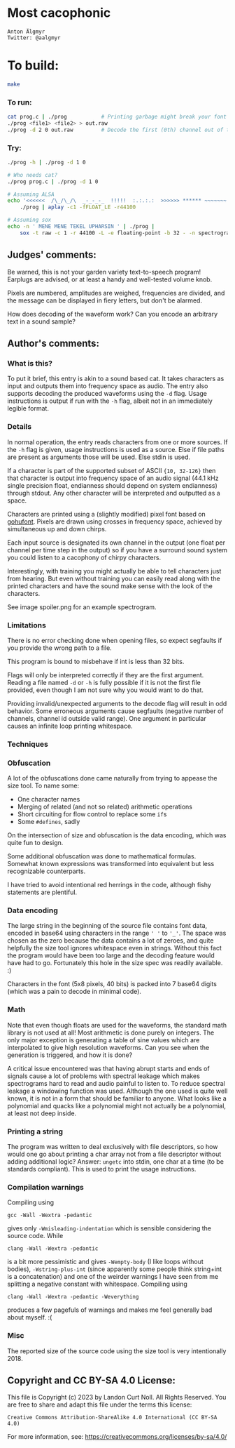 # Most cacophonic

    Anton Älgmyr  
    Twitter: @aalgmyr  

# To build:

```sh
make
```

### To run:

```sh
cat prog.c | ./prog           # Printing garbage might break your font
./prog <file1> <file2> > out.raw
./prog -d 2 0 out.raw         # Decode the first (0th) channel out of two
```

### Try:

```sh
./prog -h | ./prog -d 1 0

# Who needs cat?
./prog prog.c | ./prog -d 1 0

# Assuming ALSA
echo '<<<<<<  /\_/\_/\  _-_-_-_  !!!!!  :.:.:.:  >>>>>> ****** ~~~~~~~' |
    ./prog | aplay -c1 -fFLOAT_LE -r44100

# Assuming sox
echo -n ' MENE MENE TEKEL UPHARSIN ' | ./prog | 
    sox -t raw -c 1 -r 44100 -L -e floating-point -b 32 - -n spectrogram -d 10 -X 300
```

## Judges' comments:

Be warned, this is not your garden variety text-to-speech program! Earplugs are advised,
or at least a handy and well-tested volume knob.

Pixels are numbered, amplitudes are weighed, frequencies are divided,
and the message can be displayed in fiery letters, but don't be alarmed.

How does decoding of the waveform work? Can you encode an arbitrary text in a sound sample?

## Author's comments:

### What is this?

To put it brief, this entry is akin to a sound based cat. It takes characters as input and outputs them into frequency space as audio. The entry also supports decoding the produced waveforms using the `-d` flag. Usage instructions is output if run with the `-h` flag, albeit not in an immediately legible format.

### Details

In normal operation, the entry reads characters from one or more sources. If the `-h` flag is given, usage instructions is used as a source. Else if file paths are present as arguments those will be used. Else stdin is used.

If a character is part of the supported subset of ASCII `{10, 32-126}` then that character is output into frequency space of an audio signal (44.1 kHz single precision float, endianness should depend on system endianness) through stdout. Any other character will be interpreted and outputted as a space.

Characters are printed using a (slightly modified) pixel font based on [gohufont](https://github.com/hchargois/gohufont). Pixels are drawn using crosses in frequency space, achieved by simultaneous up and down chirps.

Each input source is designated its own channel in the output (one float per channel per time step in the output) so if you have a surround sound system you could listen to a cacophony of chirpy characters.

Interestingly, with training you might actually be able to tell characters just from hearing. But even without training you can easily read along with the printed characters and have the sound make sense with the look of the characters.

See image spoiler.png for an example spectrogram.

### Limitations

There is no error checking done when opening files, so expect segfaults if you provide the wrong path to a file.

This program is bound to misbehave if int is less than 32 bits.

Flags will only be interpreted correctly if they are the first argument. Reading a file named `-d` or `-h` is fully possible if it is not the first file provided, even though I am not sure why you would want to do that.

Providing invalid/unexpected arguments to the decode flag will result in odd behavior. Some erroneous arguments cause segfaults (negative number of channels, channel id outside valid range). One argument in particular causes an infinite loop printing whitespace.

### Techniques

### Obfuscation

A lot of the obfuscations done came naturally from trying to appease the size tool. To name some:

* One character names
* Merging of related (and not so related) arithmetic operations
* Short circuiting for flow control to replace some `if`s
* Some `#defines`, sadly

On the intersection of size and obfuscation is the data encoding, which was quite fun to design.

Some additional obfuscation was done to mathematical formulas. Somewhat known expressions was transformed into equivalent but less recognizable counterparts.

I have tried to avoid intentional red herrings in the code, although fishy statements are plentiful.

### Data encoding

The large string in the beginning of the source file contains font data, encoded in base64 using characters in the range `' '` to `'_'`. The space was chosen as the zero because the data contains a lot of zeroes, and quite helpfully the size tool ignores whitespace even in strings. Without this fact the program would have been too large and the decoding feature would have had to go. Fortunately this hole in the size spec was readily available. :)

Characters in the font (5x8 pixels, 40 bits) is packed into 7 base64 digits (which was a pain to decode in minimal code).

### Math

Note that even though floats are used for the waveforms, the standard math library is not used at all! Most arithmetic is done purely on integers. The only major exception is generating a table of sine values which are interpolated to give high resolution waveforms. Can you see when the generation is triggered, and how it is done?

A critical issue encountered was that having abrupt starts and ends of signals cause a lot of problems with spectral leakage which makes spectrograms hard to read and audio painful to listen to. To reduce spectral leakage a windowing function was used. Although the one used is quite well known, it is not in a form that should be familiar to anyone. What looks like a polynomial and quacks like a polynomial might not actually be a polynomial, at least not deep inside.

### Printing a string

The program was written to deal exclusively with file descriptors, so how would one go about printing a char array not from a file descriptor without adding additional logic? Answer: `ungetc` into stdin, one char at a time (to be standards compliant). This is used to print the usage instructions.

### Compilation warnings

Compiling using

    gcc -Wall -Wextra -pedantic

gives only `-Wmisleading-indentation` which is sensible considering the source code. While

    clang -Wall -Wextra -pedantic

is a bit more pessimistic and gives `-Wempty-body` (I like loops without bodies), `-Wstring-plus-int` (since apparently some people think string+int is a concatenation) and one of the weirder warnings I have seen from me splitting a negative constant with whitespace. Compiling using

    clang -Wall -Wextra -pedantic -Weverything

produces a few pagefuls of warnings and makes me feel generally bad about myself. :(

### Misc

The reported size of the source code using the size tool is very intentionally 2018.

## Copyright and CC BY-SA 4.0 License:

This file is Copyright (c) 2023 by Landon Curt Noll.  All Rights Reserved.
You are free to share and adapt this file under the terms this license:

    Creative Commons Attribution-ShareAlike 4.0 International (CC BY-SA 4.0)

For more information, see: https://creativecommons.org/licenses/by-sa/4.0/
